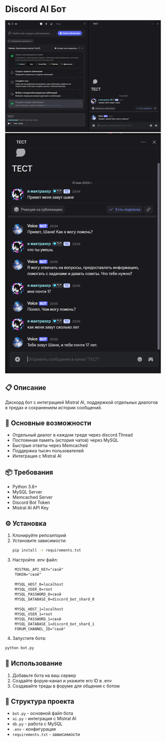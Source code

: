 # Discord AI Бот
![alt text]({AEAE280B-239E-46AE-A12C-5BC5C9F6B507}.png)
![alt text]({9A83D7C8-DECB-4BC0-8BCE-76548748F8B0}.png)
## 📋 Описание
Дискорд бот с интеграцией Mistral AI, поддержкой отдельных диалогов в тредах и сохранением истории сообщений.

## 🔧 Основные возможности

- Отдельный диалог в каждом треде через discord.Thread
- Постоянная память (история чатов) через MySQL
- Быстрые ответы через Memcached
- Поддержка тысяч пользователей
- Интеграция с Mistral AI

## 📦 Требования

- Python 3.8+
- MySQL Server
- Memcached Server
- Discord Bot Token
- Mistral AI API Key

## ⚙️ Установка

1. Клонируйте репозиторий
2. Установите зависимости:
   ```bash
   pip install -r requirements.txt
   ```
3. Настройте .env файл:
   ```env
    MISTRAL_API_KEY="свой"
    TOKEN="свой"

    MYSQL_HOST_0=localhost
    MYSQL_USER_0=root
    MYSQL_PASSWORD_0=свой
    MYSQL_DATABASE_0=discord_bot_shard_0

    MYSQL_HOST_1=localhost
    MYSQL_USER_1=root
    MYSQL_PASSWORD_1=свой
    MYSQL_DATABASE_1=discord_bot_shard_1
    FORUM_CHANNEL_ID="свой"
5. Запустите бота:
```bash
python bot.py
```

## 🚀 Использование

1. Добавьте бота на ваш сервер
2. Создайте форум-канал и укажите его ID в .env
3. Создавайте треды в форуме для общения с ботом

## 📁 Структура проекта

- `bot.py` - основной файл бота
- `ai.py` - интеграция с Mistral AI
- `db.py` - работа с MySQL
- `.env` - конфигурация
- `requirements.txt` - зависимости

